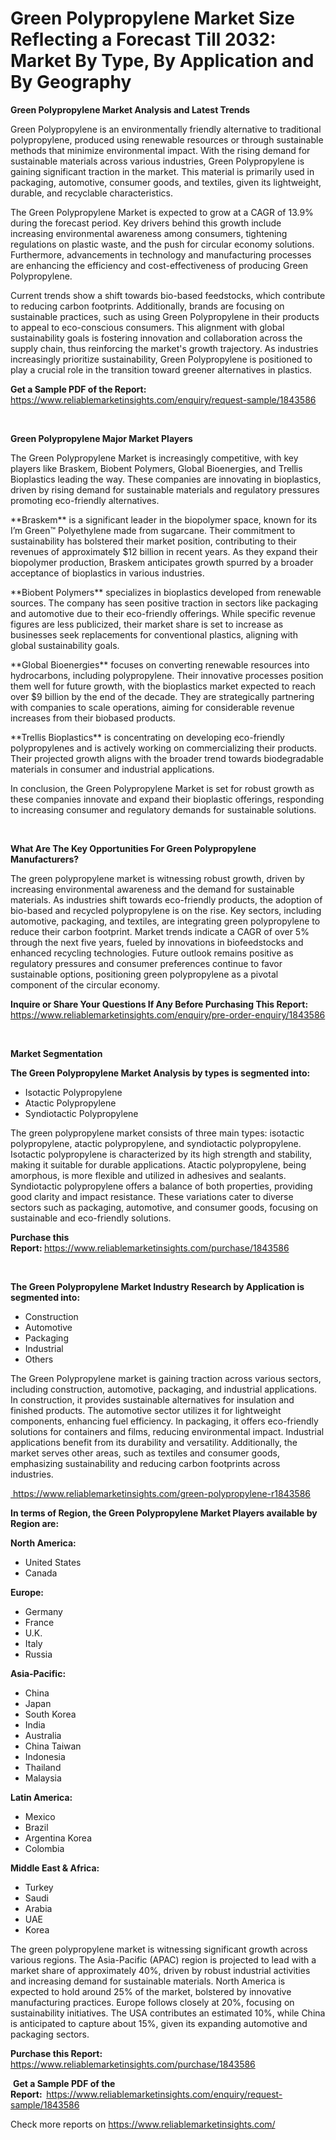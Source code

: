 <p><h1>Green Polypropylene Market Size Reflecting a Forecast Till 2032: Market By Type, By Application and By Geography</h1></p><p><strong>Green Polypropylene Market Analysis and Latest Trends</strong></p>
<p><p>Green Polypropylene is an environmentally friendly alternative to traditional polypropylene, produced using renewable resources or through sustainable methods that minimize environmental impact. With the rising demand for sustainable materials across various industries, Green Polypropylene is gaining significant traction in the market. This material is primarily used in packaging, automotive, consumer goods, and textiles, given its lightweight, durable, and recyclable characteristics.</p><p>The Green Polypropylene Market is expected to grow at a CAGR of 13.9% during the forecast period. Key drivers behind this growth include increasing environmental awareness among consumers, tightening regulations on plastic waste, and the push for circular economy solutions. Furthermore, advancements in technology and manufacturing processes are enhancing the efficiency and cost-effectiveness of producing Green Polypropylene.</p><p>Current trends show a shift towards bio-based feedstocks, which contribute to reducing carbon footprints. Additionally, brands are focusing on sustainable practices, such as using Green Polypropylene in their products to appeal to eco-conscious consumers. This alignment with global sustainability goals is fostering innovation and collaboration across the supply chain, thus reinforcing the market's growth trajectory. As industries increasingly prioritize sustainability, Green Polypropylene is positioned to play a crucial role in the transition toward greener alternatives in plastics.</p></p>
<p><strong>Get a Sample PDF of the Report:&nbsp;</strong> <a href="https://www.reliablemarketinsights.com/enquiry/request-sample/1843586?utm_campaign=3517&utm_medium=2&utm_source=Github&utm_content=ia&utm_term=02042025&utm_id=green-polypropylene">https://www.reliablemarketinsights.com/enquiry/request-sample/1843586</a></p>
<p>&nbsp;</p>
<p><strong>Green Polypropylene Major Market Players</strong></p>
<p><p>The Green Polypropylene Market is increasingly competitive, with key players like Braskem, Biobent Polymers, Global Bioenergies, and Trellis Bioplastics leading the way. These companies are innovating in bioplastics, driven by rising demand for sustainable materials and regulatory pressures promoting eco-friendly alternatives.</p><p>**Braskem** is a significant leader in the biopolymer space, known for its I’m Green™ Polyethylene made from sugarcane. Their commitment to sustainability has bolstered their market position, contributing to their revenues of approximately $12 billion in recent years. As they expand their biopolymer production, Braskem anticipates growth spurred by a broader acceptance of bioplastics in various industries.</p><p>**Biobent Polymers** specializes in bioplastics developed from renewable sources. The company has seen positive traction in sectors like packaging and automotive due to their eco-friendly offerings. While specific revenue figures are less publicized, their market share is set to increase as businesses seek replacements for conventional plastics, aligning with global sustainability goals.</p><p>**Global Bioenergies** focuses on converting renewable resources into hydrocarbons, including polypropylene. Their innovative processes position them well for future growth, with the bioplastics market expected to reach over $9 billion by the end of the decade. They are strategically partnering with companies to scale operations, aiming for considerable revenue increases from their biobased products.</p><p>**Trellis Bioplastics** is concentrating on developing eco-friendly polypropylenes and is actively working on commercializing their products. Their projected growth aligns with the broader trend towards biodegradable materials in consumer and industrial applications.</p><p>In conclusion, the Green Polypropylene Market is set for robust growth as these companies innovate and expand their bioplastic offerings, responding to increasing consumer and regulatory demands for sustainable solutions.</p></p>
<p>&nbsp;</p>
<p><strong>What Are The Key Opportunities For Green Polypropylene Manufacturers?</strong></p>
<p><p>The green polypropylene market is witnessing robust growth, driven by increasing environmental awareness and the demand for sustainable materials. As industries shift towards eco-friendly products, the adoption of bio-based and recycled polypropylene is on the rise. Key sectors, including automotive, packaging, and textiles, are integrating green polypropylene to reduce their carbon footprint. Market trends indicate a CAGR of over 5% through the next five years, fueled by innovations in biofeedstocks and enhanced recycling technologies. Future outlook remains positive as regulatory pressures and consumer preferences continue to favor sustainable options, positioning green polypropylene as a pivotal component of the circular economy.</p></p>
<p><strong>Inquire or Share Your Questions If Any Before Purchasing This Report:</strong> <a href="https://www.reliablemarketinsights.com/enquiry/pre-order-enquiry/1843586?utm_campaign=3517&utm_medium=2&utm_source=Github&utm_content=ia&utm_term=02042025&utm_id=green-polypropylene">https://www.reliablemarketinsights.com/enquiry/pre-order-enquiry/1843586</a></p>
<p>&nbsp;</p>
<p><strong>Market Segmentation</strong></p>
<p><strong>The Green Polypropylene Market Analysis by types is segmented into:</strong></p>
<p><ul><li>Isotactic Polypropylene</li><li>Atactic Polypropylene</li><li>Syndiotactic Polypropylene</li></ul></p>
<p><p>The green polypropylene market consists of three main types: isotactic polypropylene, atactic polypropylene, and syndiotactic polypropylene. Isotactic polypropylene is characterized by its high strength and stability, making it suitable for durable applications. Atactic polypropylene, being amorphous, is more flexible and utilized in adhesives and sealants. Syndiotactic polypropylene offers a balance of both properties, providing good clarity and impact resistance. These variations cater to diverse sectors such as packaging, automotive, and consumer goods, focusing on sustainable and eco-friendly solutions.</p></p>
<p><strong>Purchase this Report:&nbsp;</strong><a href="https://www.reliablemarketinsights.com/purchase/1843586?utm_campaign=3517&utm_medium=2&utm_source=Github&utm_content=ia&utm_term=02042025&utm_id=green-polypropylene">https://www.reliablemarketinsights.com/purchase/1843586</a></p>
<p>&nbsp;</p>
<p><strong>The Green Polypropylene Market Industry Research by Application is segmented into:</strong></p>
<p><ul><li>Construction</li><li>Automotive</li><li>Packaging</li><li>Industrial</li><li>Others</li></ul></p>
<p><p>The Green Polypropylene market is gaining traction across various sectors, including construction, automotive, packaging, and industrial applications. In construction, it provides sustainable alternatives for insulation and finished products. The automotive sector utilizes it for lightweight components, enhancing fuel efficiency. In packaging, it offers eco-friendly solutions for containers and films, reducing environmental impact. Industrial applications benefit from its durability and versatility. Additionally, the market serves other areas, such as textiles and consumer goods, emphasizing sustainability and reducing carbon footprints across industries.</p></p>
<p><a href="https://www.reliablemarketinsights.com/green-polypropylene-r1843586?utm_campaign=3517&utm_medium=2&utm_source=Github&utm_content=ia&utm_term=02042025&utm_id=green-polypropylene">&nbsp;https://www.reliablemarketinsights.com/green-polypropylene-r1843586</a></p>
<p><strong>In terms of Region, the Green Polypropylene Market Players available by Region are:</strong></p>
<p>
    <p> <strong> North America: </strong>
        <ul>
            <li>United States</li>
            <li>Canada</li>
        </ul>
        </p> 
    <p> <strong> Europe: </strong>
        <ul>
            <li>Germany</li>
            <li>France</li>
            <li>U.K.</li>
            <li>Italy</li>
            <li>Russia</li>
        </ul>
        </p> 
    <p> <strong> Asia-Pacific: </strong>
        <ul>
            <li>China</li>
            <li>Japan</li>
            <li>South Korea</li>
            <li>India</li>
            <li>Australia</li>
            <li>China Taiwan</li>
            <li>Indonesia</li>
            <li>Thailand</li>
            <li>Malaysia</li>
        </ul>
        </p> 
    <p> <strong> Latin America: </strong>
        <ul>
            <li>Mexico</li>
            <li>Brazil</li>
            <li>Argentina Korea</li>
            <li>Colombia</li>
        </ul>
        </p> 
    <p> <strong> Middle East & Africa: </strong>
        <ul>
            <li>Turkey</li>
            <li>Saudi</li>
            <li>Arabia</li>
            <li>UAE</li>
            <li>Korea</li>
        </ul>
    </p>
    </p>
<p><p>The green polypropylene market is witnessing significant growth across various regions. The Asia-Pacific (APAC) region is projected to lead with a market share of approximately 40%, driven by robust industrial activities and increasing demand for sustainable materials. North America is expected to hold around 25% of the market, bolstered by innovative manufacturing practices. Europe follows closely at 20%, focusing on sustainability initiatives. The USA contributes an estimated 10%, while China is anticipated to capture about 15%, given its expanding automotive and packaging sectors.</p></p>
<p><strong>Purchase this Report: </strong><a href="https://www.reliablemarketinsights.com/purchase/1843586?utm_campaign=3517&utm_medium=2&utm_source=Github&utm_content=ia&utm_term=02042025&utm_id=green-polypropylene">https://www.reliablemarketinsights.com/purchase/1843586</a></p>
<p>&nbsp;<strong>Get a Sample PDF of the Report:&nbsp;&nbsp;</strong><a href="https://www.reliablemarketinsights.com/enquiry/request-sample/1843586?utm_campaign=3517&utm_medium=2&utm_source=Github&utm_content=ia&utm_term=02042025&utm_id=green-polypropylene">https://www.reliablemarketinsights.com/enquiry/request-sample/1843586</a></p>
<p><strong></strong></p>
<p>Check more reports on <a href="https://www.reliablemarketinsights.com/?utm_campaign=3517&utm_medium=2&utm_source=Github&utm_content=ia&utm_term=02042025&utm_id=green-polypropylene">https://www.reliablemarketinsights.com/</a></p>